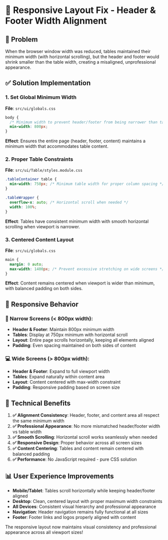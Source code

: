 # 📱 Responsive Layout Fix - Header & Footer Width Alignment

## 🚨 **Problem**
When the browser window width was reduced, tables maintained their minimum width (with horizontal scrolling), but the header and footer would shrink smaller than the table width, creating a misaligned, unprofessional appearance.

## ✅ **Solution Implementation**

### **1. Set Global Minimum Width**
**File**: `src/ui/globals.css`
```css
body {
  /* Minimum width to prevent header/footer from being narrower than tables */
  min-width: 800px;
}
```
**Effect**: Ensures the entire page (header, footer, content) maintains a minimum width that accommodates table content.

### **2. Proper Table Constraints**
**File**: `src/ui/Table/styles.module.css`
```css
.tableContainer table {
  min-width: 750px; /* Minimum table width for proper column spacing */
}

.tableWrapper {
  overflow-x: auto; /* Horizontal scroll when needed */
  width: 100%;
}
```
**Effect**: Tables have consistent minimum width with smooth horizontal scrolling when viewport is narrower.

### **3. Centered Content Layout**
**File**: `src/ui/globals.css`
```css
main {
  margin: 0 auto;
  max-width: 1400px; /* Prevent excessive stretching on wide screens */
}
```
**Effect**: Content remains centered when viewport is wider than minimum, with balanced padding on both sides.

## 🎯 **Responsive Behavior**

### **📱 Narrow Screens (< 800px width):**
- **Header & Footer**: Maintain 800px minimum width
- **Tables**: Display at 750px minimum with horizontal scroll
- **Layout**: Entire page scrolls horizontally, keeping all elements aligned
- **Padding**: Even spacing maintained on both sides of content

### **💻 Wide Screens (> 800px width):**
- **Header & Footer**: Expand to full viewport width
- **Tables**: Expand naturally within content area
- **Layout**: Content centered with max-width constraint
- **Padding**: Responsive padding based on screen size

## 🔧 **Technical Benefits**

1. **✅ Alignment Consistency**: Header, footer, and content area all respect the same minimum width
2. **✅ Professional Appearance**: No more mismatched header/footer width vs table width
3. **✅ Smooth Scrolling**: Horizontal scroll works seamlessly when needed
4. **✅ Responsive Design**: Proper behavior across all screen sizes
5. **✅ Content Centering**: Tables and content remain centered with balanced padding
6. **✅ Performance**: No JavaScript required - pure CSS solution

## 📊 **User Experience Improvements**

- **Mobile/Tablet**: Tables scroll horizontally while keeping header/footer aligned
- **Desktop**: Clean, centered layout with proper maximum width constraints
- **All Devices**: Consistent visual hierarchy and professional appearance
- **Navigation**: Header navigation remains fully functional at all sizes
- **Footer**: Footer links and logos properly aligned with content

The responsive layout now maintains visual consistency and professional appearance across all viewport sizes!